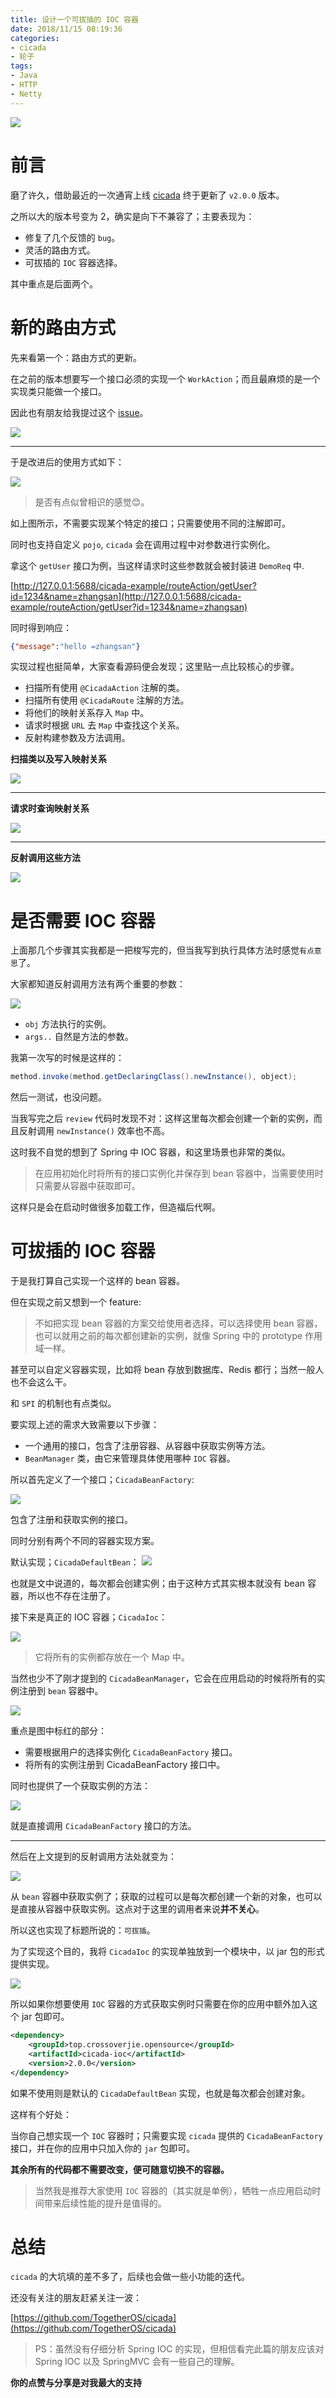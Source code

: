 ```yaml
---
title: 设计一个可拔插的 IOC 容器
date: 2018/11/15 08:19:36 
categories: 
- cicada
- 轮子
tags: 
- Java
- HTTP
- Netty
---
```


![](https://i.loli.net/2019/05/08/5cd1c63f1bd4a.jpg)

# 前言

磨了许久，借助最近的一次通宵上线 [cicada](https://github.com/TogetherOS/cicada) 终于更新了 `v2.0.0` 版本。

之所以大的版本号变为 2，确实是向下不兼容了；主要表现为：

- 修复了几个反馈的 `bug`。
- 灵活的路由方式。
- 可拔插的 `IOC` 容器选择。

其中重点是后面两个。

<!--more-->

# 新的路由方式

先来看第一个：路由方式的更新。

在之前的版本想要写一个接口必须的实现一个 `WorkAction`；而且最麻烦的是一个实现类只能做一个接口。

因此也有朋友给我提过这个 [issue](https://github.com/TogetherOS/cicada/issues/12)。

![](https://i.loli.net/2019/05/08/5cd1c64216f7d.jpg)

---

于是改进后的使用方式如下：

![](https://i.loli.net/2019/05/08/5cd1c647f3a27.jpg)

> 是否有点似曾相识的感觉😊。

如上图所示，不需要实现某个特定的接口；只需要使用不同的注解即可。

同时也支持自定义 `pojo`, `cicada` 会在调用过程中对参数进行实例化。

拿这个 `getUser` 接口为例，当这样请求时这些参数就会被封装进 `DemoReq` 中.

[http://127.0.0.1:5688/cicada-example/routeAction/getUser?id=1234&name=zhangsan](http://127.0.0.1:5688/cicada-example/routeAction/getUser?id=1234&name=zhangsan)

同时得到响应：

```json
{"message":"hello =zhangsan"}
```

实现过程也挺简单，大家查看源码便会发现；这里贴一点比较核心的步骤。

- 扫描所有使用 `@CicadaAction` 注解的类。
- 扫描所有使用 `@CicadaRoute` 注解的方法。
- 将他们的映射关系存入 `Map` 中。
- 请求时根据 `URL` 去 `Map` 中查找这个关系。
- 反射构建参数及方法调用。


**扫描类以及写入映射关系**

![](https://i.loli.net/2019/05/08/5cd1c64971c37.jpg)

---

**请求时查询映射关系**

![](https://i.loli.net/2019/05/08/5cd1c64ade749.jpg)

---

**反射调用这些方法**

![](https://i.loli.net/2019/05/08/5cd1c64d6e772.jpg)



# 是否需要 IOC 容器

上面那几个步骤其实我都是一把梭写完的，但当我写到执行具体方法时感觉`有点意思`了。

大家都知道反射调用方法有两个重要的参数：

![](https://i.loli.net/2019/05/08/5cd1c65023d49.jpg)

- `obj` 方法执行的实例。
- `args..` 自然是方法的参数。

我第一次写的时候是这样的：

```java
method.invoke(method.getDeclaringClass().newInstance(), object);
```

然后一测试，也没问题。

当我写完之后 `review` 代码时发现不对：这样这里每次都会创建一个新的实例，而且反射调用 `newInstance()` 效率也不高。

这时我不自觉的想到了 Spring 中 IOC 容器，和这里场景也非常的类似。

> 在应用初始化时将所有的接口实例化并保存到 bean 容器中，当需要使用时只需要从容器中获取即可。

这样只是会在启动时做很多加载工作，但造福后代啊。

# 可拔插的 IOC 容器

于是我打算自己实现一个这样的 bean 容器。

但在实现之前又想到一个 feature:

> 不如把实现 bean 容器的方案交给使用者选择，可以选择使用 bean 容器，也可以就用之前的每次都创建新的实例，就像 Spring 中的 prototype 作用域一样。

甚至可以自定义容器实现，比如将 bean 存放到数据库、Redis 都行；当然一般人也不会这么干。

和 `SPI` 的机制也有点类似。

要实现上述的需求大致需要以下步骤：
- 一个通用的接口，包含了注册容器、从容器中获取实例等方法。
- `BeanManager` 类，由它来管理具体使用哪种 `IOC` 容器。


所以首先定义了一个接口；`CicadaBeanFactory`:

![](https://i.loli.net/2019/05/08/5cd1c651de476.jpg)

包含了注册和获取实例的接口。

同时分别有两个不同的容器实现方案。

默认实现；`CicadaDefaultBean`：
![](https://i.loli.net/2019/05/08/5cd1c65811e8e.jpg)

也就是文中说道的，每次都会创建实例；由于这种方式其实根本就没有 bean 容器，所以也不存在注册了。

接下来是真正的 IOC 容器；`CicadaIoc`：

![](https://i.loli.net/2019/05/08/5cd1c65b97711.jpg)

> 它将所有的实例都存放在一个 Map 中。

当然也少不了刚才提到的 `CicadaBeanManager`，它会在应用启动的时候将所有的实例注册到 `bean` 容器中。

![](https://i.loli.net/2019/05/08/5cd1c65e91a11.jpg)

重点是图中标红的部分：

- 需要根据用户的选择实例化 `CicadaBeanFactory` 接口。
- 将所有的实例注册到 CicadaBeanFactory 接口中。

同时也提供了一个获取实例的方法：

![](https://i.loli.net/2019/05/08/5cd1c65f98cbb.jpg)

就是直接调用 `CicadaBeanFactory` 接口的方法。

---

然后在上文提到的反射调用方法处就变为：

![](https://i.loli.net/2019/05/08/5cd1c666b4ec4.jpg)

从 `bean` 容器中获取实例了；获取的过程可以是每次都创建一个新的对象，也可以是直接从容器中获取实例。这点对于这里的调用者来说**并不关心**。

所以这也实现了标题所说的：`可拔插`。

为了实现这个目的，我将 `CicadaIoc` 的实现单独放到一个模块中，以 jar 包的形式提供实现。

![](https://i.loli.net/2019/05/08/5cd1c6680a66b.jpg)

所以如果你想要使用 `IOC` 容器的方式获取实例时只需要在你的应用中额外加入这个 jar 包即可。

```xml
<dependency>
    <groupId>top.crossoverjie.opensource</groupId>
    <artifactId>cicada-ioc</artifactId>
    <version>2.0.0</version>
</dependency>
```

如果不使用则是默认的 `CicadaDefaultBean` 实现，也就是每次都会创建对象。

这样有个好处：

当你自己想实现一个 `IOC` 容器时；只需要实现 `cicada` 提供的 `CicadaBeanFactory` 接口，并在你的应用中只加入你的 `jar` 包即可。

**其余所有的代码都不需要改变，便可随意切换不的容器。**

> 当然我是推荐大家使用 `IOC` 容器的（其实就是单例），牺牲一点应用启动时间带来后续性能的提升是值得的。

# 总结

`cicada` 的大坑填的差不多了，后续也会做一些小功能的迭代。

还没有关注的朋友赶紧关注一波：

[https://github.com/TogetherOS/cicada](https://github.com/TogetherOS/cicada)


> PS：虽然没有仔细分析 Spring IOC 的实现，但相信看完此篇的朋友应该对 Spring IOC 以及 SpringMVC 会有一些自己的理解。


**你的点赞与分享是对我最大的支持**
